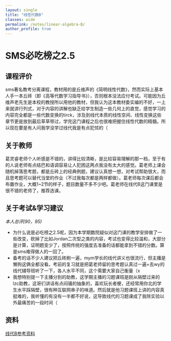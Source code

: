 ```yaml
---
layout: single
title: "线性代数B"
classes: wide
permalink: /notes/linear-algebra-B/
author_profile: true
---
```

# SMS必吃榜之2.5

## 课程评价
sms著名教考分离课程，教材用的是丘维声的《简明线性代数》，然而实际上基本人手一本丘砖（即《高等代数学习指导书》），否则根本没法应付考试。可能因为丘维声老先生是本校的教授所以用他的教材，但我认为这本教材委实编的不好，一上来就讲行列式，对于内容的讲解也缺乏给学生制造一些几何上的直觉，感觉学习的内容完全都是一些代数变换的tirck，涉及到线代本质的线性空间、线性变换这些章节更是放到最后草草带过，学完这门课程之后也很难把握住线性代数的精髓。所以现在要是有人问我学没学过线代我是有点犯怵的（ 

## 关于教师
葛灵睿老师个人听感是不错的，讲得比较清晰，是比较容易理解的那一档，至于有的人说老师有点结巴和语调容易让人犯困这两点我没有太大的感觉。葛老师上课会随机掉落思考题，都是丘砖上的经典例题，建议认真想一想，对考试帮助很大，而且思考题可以替代当堂的作业（不过我每次都是两样都做）。葛老师每次课后都会布置作业，大概1~2节的样子，题目数量不多不少吧。葛老师在线代B这门课里是很不错的老师了，推荐选课。

## 关于考试&学习建议
*本人总评[90，95)*  
- 为什么说是必吃榜之2.5呢，因为本学期数院疑似对这门课的教学安排做了一些改变，砍掉了比如Jordan二次型之类的内容，考试也变得比较温和，大部分是计算，证明题变少了，按照传统的强度去准备的话都能拿到不错的分数。算是sms难得做人的一回了。
- 备考的话不少人建议把丘砖刷一遍，mym学长的线代讲义也很流行，但主播是懒狗这俩全都没看。考前的复习就是把葛老师留的思考题认真过一遍+去wy的线代辅导班听了一下，各人水平不同，这个需要大家自己衡量（x
- 我想特别提一下主播分到的助教，这学期主播的习题课班是刚从隔壁过来的lzc助教，这哥们讲话有点闷骚的抽象的，喜欢玩长者梗，还经常用你北的学生水平踩隔壁，很有种互联网串子的味道。然后就是他习题课班上讲的内容真挺难的，我听懂的有没有一半都不好说，这导致线代的习题课成了我除实验以外最痛苦的一段时间（

## 资料
[线代B参考资料](url)